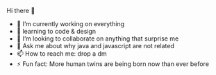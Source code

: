 Hi there 👋 

- 🔭 I’m currently working on everything
- 🌱 learning to code & design
- 👯 I’m looking to collaborate on anything that surprise me
- 💬 Ask me about why java and javascript are not related
- 📫 How to reach me: drop a dm 
- ⚡ Fun fact: More human twins are being born now than ever before


